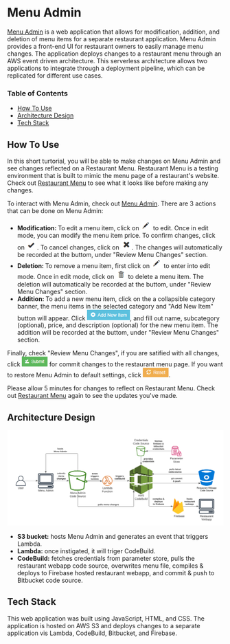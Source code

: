 # Menu Admin
<a href="https://menuadmin-demo.s3.amazonaws.com/index.html">Menu Admin</a> is a web application that allows for modification, addition, and deletion of menu items for a separate restaurant application. Menu Admin provides a front-end UI for restaurant owners to easily manage menu changes. The application deploys changes to a restaurant menu through an AWS event driven architecture. This serverless architecture allows two applications to integrate through a deployment pipeline, which can be replicated for different use cases.

### Table of Contents
   * [How To Use](#how-to-use)
   * [Architecture Design](#architecture-design)
   * [Tech Stack](#tech-stack)
<!--    * [Documentation](#documentation) -->

## How To Use <a name="how-to-use"></a>
In this short turtorial, you will be able to make changes on Menu Admin and see changes reflected on a Restaurant Menu.
Restaurant Menu is a testing environment that is built to mimic the menu page of a restaurant's website.
Check out <a href="https://restaurant-menu-b0d4c.web.app">Restaurant Menu</a> to see what it looks like before making any changes.

To interact with Menu Admin, check out <a href="https://menuadmin-demo.s3.amazonaws.com/index.html">Menu Admin</a>. There are 3 actions that can be done on Menu Admin:
<ul>
<li><b>Modification:  </b>
To edit a menu item, click on <img src="/icons/icon-edit.PNG" width=25> to edit. Once in edit mode, you can modify the menu item price. To confirm changes, click on <img src="/icons/icon-check.PNG" width=25>. To cancel changes, click on <img src="/icons/icon-cancel.PNG" width=25>. The changes will automatically be recorded at the buttom, under "Review Menu Changes" section.</li>
<li><b>Deletion:  </b>
To remove a menu item, first click on <img src="/icons/icon-edit.PNG" width=25> to enter into edit mode. Once in edit mode, click on <img src="/icons/icon-trash.PNG" width=25> to delete a menu item. The deletion will automatically be recorded at the buttom, under "Review Menu Changes" section.</li>
<li><b>Addition:  </b>
To add a new menu item, click on the a collapsible category banner, the menu items in the selected category and "Add New Item" button will appear. Click <img src="/icons/icon-add-new.PNG" width=100>, and fill out name, subcategory (optional), price, and description (optional) for the new menu item. The addition will be recorded at the buttom, under "Review Menu Changes" section.</li>
</ul>

Finally, check "Review Menu Changes", if you are satified with all changes, click <img src="/icons/icon-submit.PNG" width=60> for commit changes to the restaurant menu page. If you want to restore Menu Admin to default settings, click <img src="/icons/icon-reset.PNG" width=60>.  

Please allow 5 minutes for changes to reflect on Restaurant Menu. Check out <a href="https://restaurant-menu-b0d4c.web.app">Restaurant Menu</a> again to see the updates you've made.

## Architecture Design <a name="architecture-design"></a>

<p align="center">
<img src="/images/admin-portal-diagram.png" alt="architecture-diagram">
</p>

<ul>
<li><b>S3 bucket:</b> hosts Menu Admin and generates an event that triggers Lambda.</li>
<li><b>Lambda:</b> once instigated, it will triger CodeBuild.</li>
<li><b>CodeBuild:</b> fetches credentials from parameter store, pulls the restaurant webapp code source, overwrites menu file, compiles & deploys to Firebase hosted restaurant webapp, and commit & push to Bitbucket code source.</li>
</ul>

## Tech Stack <a name="tech-stack"></a>
This web application was built using JavaScript, HTML, and CSS. The application is hosted on AWS S3 and deploys changes to a separate application vis Lambda, CodeBuild, Bitbucket, and Firebase.

